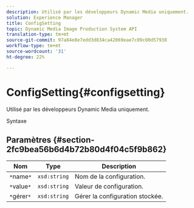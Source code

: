 ```yaml
---
description: Utilisé par les développeurs Dynamic Media uniquement.
solution: Experience Manager
title: ConfigSetting
topic: Dynamic Media Image Production System API
translation-type: tm+mt
source-git-commit: 97a84e8e7edd3d834ca42069eae7c09c00d57938
workflow-type: tm+mt
source-wordcount: '31'
ht-degree: 22%

---
```



# ConfigSetting{#configsetting}

Utilisé par les développeurs Dynamic Media uniquement.

Syntaxe

## Paramètres {#section-2fc9bea56b6d4b72b80d4f04c5f9b862}

| Nom | Type | Description |
|---|---|---|
| `*`name`*` | `xsd:string` | Nom de la configuration. |
| `*`value`*` | `xsd:string` | Valeur de configuration. |
| `*`gérer`*` | `xsd:string` | Gérer la configuration stockée. |

